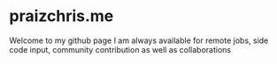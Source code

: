 # praizchris.me
Welcome to my github page I am always available for remote jobs,  side code input, community contribution as well as collaborations
